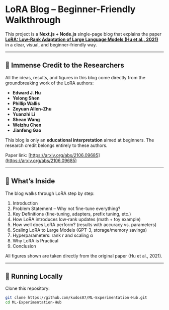 # LoRA Blog – Beginner-Friendly Walkthrough

This project is a **Next.js + Node.js** single-page blog that explains the paper  
**[LoRA: Low-Rank Adaptation of Large Language Models (Hu et al., 2021)](https://arxiv.org/abs/2106.09685)**  
in a clear, visual, and beginner-friendly way.

---

## 🙏 Immense Credit to the Researchers
All the ideas, results, and figures in this blog come directly from the groundbreaking work of the LoRA authors:  

- **Edward J. Hu**  
- **Yelong Shen**  
- **Phillip Wallis**  
- **Zeyuan Allen-Zhu**  
- **Yuanzhi Li**  
- **Shean Wang**  
- **Weizhu Chen**  
- **Jianfeng Gao**

This blog is only an **educational interpretation** aimed at beginners. The research credit belongs entirely to these authors.  

Paper link: [https://arxiv.org/abs/2106.09685](https://arxiv.org/abs/2106.09685)  

---

## 📖 What’s Inside
The blog walks through LoRA step by step:
1. Introduction  
2. Problem Statement – Why not fine-tune everything?  
3. Key Definitions (fine-tuning, adapters, prefix tuning, etc.)  
4. How LoRA introduces low-rank updates (math + toy example)  
5. How well does LoRA perform? (results with accuracy vs. parameters)  
6. Scaling LoRA to Large Models (GPT-3, storage/memory savings)  
7. Hyperparameters: rank r and scaling α  
8. Why LoRA is Practical  
9. Conclusion  

All figures shown are taken directly from the original paper (Hu et al., 2021).  

---

## 🚀 Running Locally

Clone this repository:

```bash
git clone https://github.com/kudos07/ML-Experimentation-Hub.git
cd ML-Experimentation-Hub
